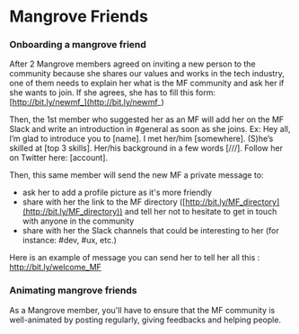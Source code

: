 # Mangrove Friends


### Onboarding a mangrove friend
After 2 Mangrove members agreed on inviting a new person to the community because she shares our values and works in the tech industry, one of them needs to explain her what is the MF community and ask her if she wants to join. If she agrees, she has to fill this form: [http://bit.ly/newmf_](http://bit.ly/newmf_)

Then, the 1st member who suggested her as an MF will add her on the MF Slack and write an introduction in #general as soon as she joins.
Ex: Hey all, I’m glad to introduce you to [name]. I met her/him [somewhere]. (S)he’s skilled at [top 3 skills]. Her/his background in a few words [///]. Follow her on Twitter here: [account].

Then, this same member will send the new MF a private message to:
- ask her to add a profile picture as it's more friendly
- share with her the link to the MF directory ([http://bit.ly/MF_directory](http://bit.ly/MF_directory)) and tell her not to hesitate to get in touch with anyone in the community
- share with her the Slack channels that could be interesting to her (for instance: #dev, #ux, etc.)

Here is an example of message you can send her to tell her all this : http://bit.ly/welcome_MF


### Animating mangrove friends

As a Mangrove member, you'll have to ensure that the MF community is well-animated by posting regularly, giving feedbacks and helping people.



